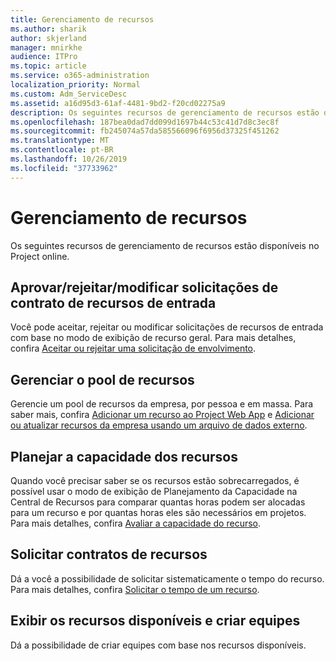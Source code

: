 ```yaml
---
title: Gerenciamento de recursos
ms.author: sharik
author: skjerland
manager: mnirkhe
audience: ITPro
ms.topic: article
ms.service: o365-administration
localization_priority: Normal
ms.custom: Adm_ServiceDesc
ms.assetid: a16d95d3-61af-4481-9bd2-f20cd02275a9
description: Os seguintes recursos de gerenciamento de recursos estão disponíveis no Project online.
ms.openlocfilehash: 187bea0dad7dd099d1697b44c53c41d7d8c3ec8f
ms.sourcegitcommit: fb245074a57da585566096f6956d37325f451262
ms.translationtype: MT
ms.contentlocale: pt-BR
ms.lasthandoff: 10/26/2019
ms.locfileid: "37733962"
---
```

# <a name="resource-management"></a>Gerenciamento de recursos

Os seguintes recursos de gerenciamento de recursos estão disponíveis no Project online.
  
## <a name="approverejectmodify-incoming-resource-engagement-requests"></a>Aprovar/rejeitar/modificar solicitações de contrato de recursos de entrada

Você pode aceitar, rejeitar ou modificar solicitações de recursos de entrada com base no modo de exibição de recurso geral. Para mais detalhes, confira [Aceitar ou rejeitar uma solicitação de envolvimento](https://go.microsoft.com/fwlink/?LinkID=823659&amp;clcid=0x409).
  
## <a name="manage-resource-pool"></a>Gerenciar o pool de recursos

Gerencie um pool de recursos da empresa, por pessoa e em massa. Para saber mais, confira [Adicionar um recurso ao Project Web App](https://go.microsoft.com/fwlink/?LinkID=823660&amp;clcid=0x409) e [Adicionar ou atualizar recursos da empresa usando um arquivo de dados externo](https://go.microsoft.com/fwlink/?LinkID=823661&amp;clcid=0x409).
  
## <a name="plan-resource-capacity"></a>Planejar a capacidade dos recursos

Quando você precisar saber se os recursos estão sobrecarregados, é possível usar o modo de exibição de Planejamento da Capacidade na Central de Recursos para comparar quantas horas podem ser alocadas para um recurso e por quantas horas eles são necessários em projetos. Para mais detalhes, confira [Avaliar a capacidade do recurso](https://go.microsoft.com/fwlink/?LinkID=823662&amp;clcid=0x409).
  
## <a name="request-resource-agreements"></a>Solicitar contratos de recursos

Dá a você a possibilidade de solicitar sistematicamente o tempo do recurso. Para mais detalhes, confira [Solicitar o tempo de um recurso](https://go.microsoft.com/fwlink/?LinkID=823663&amp;clcid=0x409).
  
## <a name="view-available-resources-and-build-teams"></a>Exibir os recursos disponíveis e criar equipes

Dá a possibilidade de criar equipes com base nos recursos disponíveis.
  